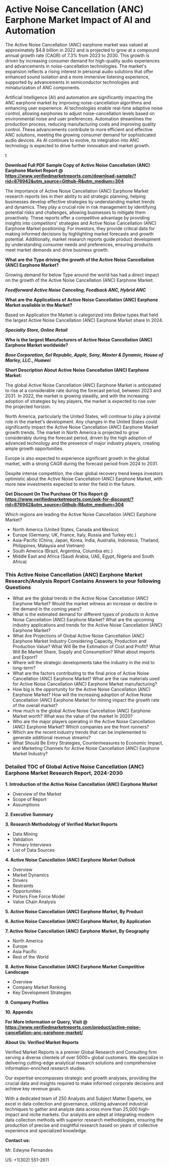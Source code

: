 <meta name="title" content="Global Active Noise Cancellation (ANC) Earphone Market Impact of AI and Automation"><meta name="description" content="The Active Noise Cancellation (ANC) earphone market was valued at approximately $4.8 billion in 2022 and is projected to grow at a compound annual growth rate (CAGR) o"><meta name="title" content="Active Noise Cancellation (ANC) Earphone Market Size, Share, Scope, Trends, Growth, Opportunities, Analysis, Forecast"><h1>Active Noise Cancellation (ANC) Earphone Market Impact of AI and Automation</h1><p>The Active Noise Cancellation (ANC) earphone market was valued at approximately $4.8 billion in 2022 and is projected to grow at a compound annual growth rate (CAGR) of 7.3% from 2023 to 2030. This growth is driven by increasing consumer demand for high-quality audio experiences and advancements in noise-cancellation technologies. The market's expansion reflects a rising interest in personal audio solutions that offer enhanced sound isolation and a more immersive listening experience, supported by advancements in semiconductor technologies and miniaturization of ANC components.</p><p>Artificial Intelligence (AI) and automation are significantly impacting the ANC earphone market by improving noise-cancellation algorithms and enhancing user experience. AI technologies enable real-time adaptive noise control, allowing earphones to adjust noise-cancellation levels based on environmental noise and user preferences. Automation streamlines the production process, reducing manufacturing costs and improving quality control. These advancements contribute to more efficient and effective ANC solutions, meeting the growing consumer demand for sophisticated audio devices. As AI continues to evolve, its integration into ANC technology is expected to drive further innovation and market growth.</p>t</p><p id="" class=""><strong>Download Full PDF Sample Copy of Active Noise Cancellation (ANC) Earphone Market Report @ <a href="https://www.verifiedmarketreports.com/download-sample/?rid=876942&utm_source=Github-R&utm_medium=304" target="_blank">https://www.verifiedmarketreports.com/download-sample/?rid=876942&utm_source=Github-R&utm_medium=304</a></strong></p><p>The importance of&nbsp;Active Noise Cancellation (ANC) Earphone Market research reports lies in their ability to aid strategic planning, helping businesses develop effective strategies by understanding market trends and dynamics. They play a crucial role in risk management by identifying potential risks and challenges, allowing businesses to mitigate them proactively. These reports offer a competitive advantage by providing insights into competitors' strategies and Active Noise Cancellation (ANC) Earphone Market positioning. For investors, they provide critical data for making informed decisions by highlighting market forecasts and growth potential. Additionally, market research reports guide product development by understanding consumer needs and preferences, ensuring products meet market demands and drive business growth.</p><p><strong>What are the&nbsp;Type driving the growth of the Active Noise Cancellation (ANC) Earphone Market?</strong></p><p id="" class="">Growing demand for below Type around the world has had a direct impact on the growth of the Active Noise Cancellation (ANC) Earphone Market:</p><em><strong>Feedforward Active Noise Canceling, Feedback ANC, Hybrid ANC</strong></em></p><strong>What are the&nbsp;Applications&nbsp;of Active Noise Cancellation (ANC) Earphone Market available in the Market?</strong></p><p id="" class="">Based on Application the Market is categorized into Below types that held the largest Active Noise Cancellation (ANC) Earphone Market share In 2024.</p><em><strong>Specialty Store, Online Retail</strong></em></p><strong>Who is the largest Manufacturers of Active Noise Cancellation (ANC) Earphone Market worldwide?</strong></p><p><em><strong>Bose Corporation, Sol Republic, Apple, Sony, Master & Dynamic, House of Marley, LLC., Huawei</strong></em></p><p id="" class=""><strong>Short Description About Active Noise Cancellation (ANC) Earphone Market:</strong></p><p>The global Active Noise Cancellation (ANC) Earphone Market is anticipated to rise at a considerable rate during the forecast period, between 2023 and 2031. In 2022, the market is growing steadily, and with the increasing adoption of strategies by key players, the market is expected to rise over the projected horizon.</p><p>North America, particularly the United States, will continue to play a pivotal role in the market's development. Any changes in the United States could significantly impact the Active Noise Cancellation (ANC) Earphone Market growth trends. The market in North America is projected to grow considerably during the forecast period, driven by the high adoption of advanced technology and the presence of major industry players, creating ample growth opportunities.</p><p>Europe is also expected to experience significant growth in the global market, with a strong CAGR during the forecast period from 2024 to 2031.</p><p>Despite intense competition, the clear global recovery trend keeps investors optimistic about the Active Noise Cancellation (ANC) Earphone Market, with more new investments expected to enter the field in the future.</p><p id="" class=""><strong>Get Discount On The Purchase Of This Report @ <a href="https://www.verifiedmarketreports.com/ask-for-discount/?rid=876942&utm_source=Github-R&utm_medium=304" target="_blank">https://www.verifiedmarketreports.com/ask-for-discount/?rid=876942&utm_source=Github-R&utm_medium=304</a></strong></p>Which regions are leading the Active Noise Cancellation (ANC) Earphone Market?</p><ul><li>North America (United States, Canada and Mexico)</li><li>Europe (Germany, UK, France, Italy, Russia and Turkey etc.)</li><li>Asia-Pacific (China, Japan, Korea, India, Australia, Indonesia, Thailand, Philippines, Malaysia and Vietnam)</li><li>South America (Brazil, Argentina, Columbia etc.)</li><li>Middle East and Africa (Saudi Arabia, UAE, Egypt, Nigeria and South Africa)</li></ul><h3 id="" class="">This Active Noise Cancellation (ANC) Earphone Market Research/Analysis Report Contains Answers to your following Questions</h3><ul><li>What are the global trends in the Active Noise Cancellation (ANC) Earphone Market? Would the market witness an increase or decline in the demand in the coming years?</li><li>What is the estimated demand for different types of products in Active Noise Cancellation (ANC) Earphone Market? What are the upcoming industry applications and trends for the Active Noise Cancellation (ANC) Earphone Market?</li><li>What Are Projections of Global Active Noise Cancellation (ANC) Earphone Market Industry Considering Capacity, Production and Production Value? What Will Be the Estimation of Cost and Profit? What Will Be Market Share, Supply and Consumption? What about imports and Export?</li><li>Where will the strategic developments take the industry in the mid to long-term?</li><li>What are the factors contributing to the final price of Active Noise Cancellation (ANC) Earphone Market? What are the raw materials used for Active Noise Cancellation (ANC) Earphone Market manufacturing?</li><li>How big is the opportunity for the Active Noise Cancellation (ANC) Earphone Market? How will the increasing adoption of Active Noise Cancellation (ANC) Earphone Market for mining impact the growth rate of the overall market?</li><li>How much is the global Active Noise Cancellation (ANC) Earphone Market worth? What was the value of the market In 2020?</li><li>Who are the major players operating in the Active Noise Cancellation (ANC) Earphone Market? Which companies are the front runners?</li><li>Which are the recent industry trends that can be implemented to generate additional revenue streams?</li><li>What Should Be Entry Strategies, Countermeasures to Economic Impact, and Marketing Channels for Active Noise Cancellation (ANC) Earphone Market Industry?</li></ul><h3 id="" class="">Detailed TOC of Global Active Noise Cancellation (ANC) Earphone Market Research Report, 2024-2030</h3><p id="" class=""><strong>1. Introduction of the Active Noise Cancellation (ANC) Earphone Market</strong></p><ul><li>Overview of the Market</li><li>Scope of Report</li><li>Assumptions</li></ul><p id="" class=""><strong>2. Executive Summary</strong></p><p id="" class=""><strong>3. Research Methodology of Verified Market Reports</strong></p><ul><li>Data Mining</li><li>Validation</li><li>Primary Interviews</li><li>List of Data Sources</li></ul><p id="" class=""><strong>4. Active Noise Cancellation (ANC) Earphone Market Outlook</strong></p><ul><li>Overview</li><li>Market Dynamics</li><li>Drivers</li><li>Restraints</li><li>Opportunities</li><li>Porters Five Force Model</li><li>Value Chain Analysis</li></ul><p id="" class=""><strong>5. Active Noise Cancellation (ANC) Earphone Market, By Product</strong></p><p id="" class=""><strong>6. Active Noise Cancellation (ANC) Earphone Market, By Application</strong></p><p id="" class=""><strong>7. Active Noise Cancellation (ANC) Earphone Market, By Geography</strong></p><ul><li>North America</li><li>Europe</li><li>Asia Pacific</li><li>Rest of the World</li></ul><p id="" class=""><strong>8. Active Noise Cancellation (ANC) Earphone Market Competitive Landscape</strong></p><ul><li>Overview</li><li>Company Market Ranking</li><li>Key Development Strategies</li></ul><p id="" class=""><strong>9. Company Profiles</strong></p><p id="" class=""><strong>10. Appendix</strong></p><p id="" class=""><strong>For More Information or Query, Visit @ <a href="https://www.verifiedmarketreports.com/product/active-noise-cancellation-anc-earphone-market/" target="_blank">https://www.verifiedmarketreports.com/product/active-noise-cancellation-anc-earphone-market/</a></strong></p><p id="" class=""><strong>About Us: Verified Market Reports</strong></p><p id="" class="">Verified Market Reports is a premier Global Research and Consulting firm serving a diverse clientele of over 5000+ global customers. We specialize in delivering cutting-edge analytical research solutions and comprehensive information-enriched research studies.</p><p id="" class="">Our expertise encompasses strategic and growth analyses, providing the crucial data and insights required to make informed corporate decisions and achieve key revenue goals.</p><p id="" class="">With a dedicated team of 250 Analysts and Subject Matter Experts, we excel in data collection and governance, utilizing advanced industrial techniques to gather and analyze data across more than 25,000 high-impact and niche markets. Our analysts are adept at integrating modern data collection methods with superior research methodologies, ensuring the production of precise and insightful research based on years of collective experience and specialized knowledge.</p><p id="" class=""><strong>Contact us:</strong></p><p id="" class="">Mr. Edwyne Fernandes</p><p id="" class="">US: +1(302) 551-2611</p>